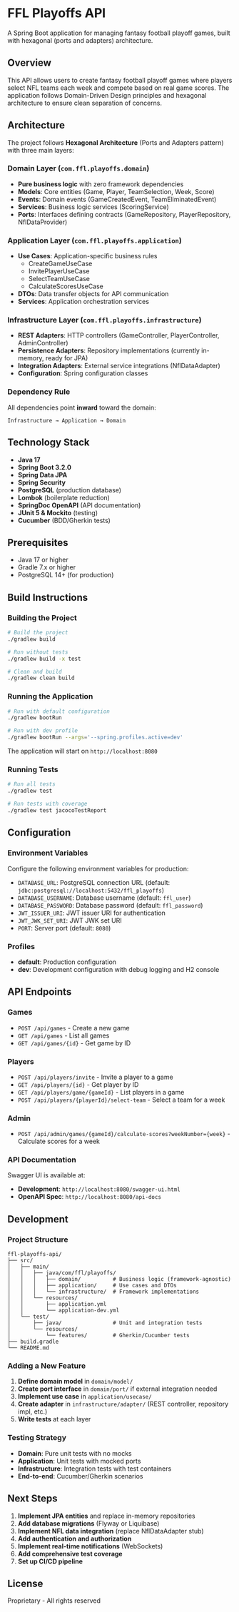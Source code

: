 # FFL Playoffs API

A Spring Boot application for managing fantasy football playoff games, built with hexagonal (ports and adapters) architecture.

## Overview

This API allows users to create fantasy football playoff games where players select NFL teams each week and compete based on real game scores. The application follows Domain-Driven Design principles and hexagonal architecture to ensure clean separation of concerns.

## Architecture

The project follows **Hexagonal Architecture** (Ports and Adapters pattern) with three main layers:

### Domain Layer (`com.ffl.playoffs.domain`)
- **Pure business logic** with zero framework dependencies
- **Models**: Core entities (Game, Player, TeamSelection, Week, Score)
- **Events**: Domain events (GameCreatedEvent, TeamEliminatedEvent)
- **Services**: Business logic services (ScoringService)
- **Ports**: Interfaces defining contracts (GameRepository, PlayerRepository, NflDataProvider)

### Application Layer (`com.ffl.playoffs.application`)
- **Use Cases**: Application-specific business rules
  - CreateGameUseCase
  - InvitePlayerUseCase
  - SelectTeamUseCase
  - CalculateScoresUseCase
- **DTOs**: Data transfer objects for API communication
- **Services**: Application orchestration services

### Infrastructure Layer (`com.ffl.playoffs.infrastructure`)
- **REST Adapters**: HTTP controllers (GameController, PlayerController, AdminController)
- **Persistence Adapters**: Repository implementations (currently in-memory, ready for JPA)
- **Integration Adapters**: External service integrations (NflDataAdapter)
- **Configuration**: Spring configuration classes

### Dependency Rule
All dependencies point **inward** toward the domain:
```
Infrastructure → Application → Domain
```

## Technology Stack

- **Java 17**
- **Spring Boot 3.2.0**
- **Spring Data JPA**
- **Spring Security**
- **PostgreSQL** (production database)
- **Lombok** (boilerplate reduction)
- **SpringDoc OpenAPI** (API documentation)
- **JUnit 5 & Mockito** (testing)
- **Cucumber** (BDD/Gherkin tests)

## Prerequisites

- Java 17 or higher
- Gradle 7.x or higher
- PostgreSQL 14+ (for production)

## Build Instructions

### Building the Project

```bash
# Build the project
./gradlew build

# Run without tests
./gradlew build -x test

# Clean and build
./gradlew clean build
```

### Running the Application

```bash
# Run with default configuration
./gradlew bootRun

# Run with dev profile
./gradlew bootRun --args='--spring.profiles.active=dev'
```

The application will start on `http://localhost:8080`

### Running Tests

```bash
# Run all tests
./gradlew test

# Run tests with coverage
./gradlew test jacocoTestReport
```

## Configuration

### Environment Variables

Configure the following environment variables for production:

- `DATABASE_URL`: PostgreSQL connection URL (default: `jdbc:postgresql://localhost:5432/ffl_playoffs`)
- `DATABASE_USERNAME`: Database username (default: `ffl_user`)
- `DATABASE_PASSWORD`: Database password (default: `ffl_password`)
- `JWT_ISSUER_URI`: JWT issuer URI for authentication
- `JWT_JWK_SET_URI`: JWT JWK set URI
- `PORT`: Server port (default: `8080`)

### Profiles

- **default**: Production configuration
- **dev**: Development configuration with debug logging and H2 console

## API Endpoints

### Games

- `POST /api/games` - Create a new game
- `GET /api/games` - List all games
- `GET /api/games/{id}` - Get game by ID

### Players

- `POST /api/players/invite` - Invite a player to a game
- `GET /api/players/{id}` - Get player by ID
- `GET /api/players/game/{gameId}` - List players in a game
- `POST /api/players/{playerId}/select-team` - Select a team for a week

### Admin

- `POST /api/admin/games/{gameId}/calculate-scores?weekNumber={week}` - Calculate scores for a week

### API Documentation

Swagger UI is available at:
- **Development**: `http://localhost:8080/swagger-ui.html`
- **OpenAPI Spec**: `http://localhost:8080/api-docs`

## Development

### Project Structure

```
ffl-playoffs-api/
├── src/
│   ├── main/
│   │   ├── java/com/ffl/playoffs/
│   │   │   ├── domain/          # Business logic (framework-agnostic)
│   │   │   ├── application/     # Use cases and DTOs
│   │   │   └── infrastructure/  # Framework implementations
│   │   └── resources/
│   │       ├── application.yml
│   │       └── application-dev.yml
│   └── test/
│       ├── java/                # Unit and integration tests
│       └── resources/
│           └── features/        # Gherkin/Cucumber tests
├── build.gradle
└── README.md
```

### Adding a New Feature

1. **Define domain model** in `domain/model/`
2. **Create port interface** in `domain/port/` if external integration needed
3. **Implement use case** in `application/usecase/`
4. **Create adapter** in `infrastructure/adapter/` (REST controller, repository impl, etc.)
5. **Write tests** at each layer

### Testing Strategy

- **Domain**: Pure unit tests with no mocks
- **Application**: Unit tests with mocked ports
- **Infrastructure**: Integration tests with test containers
- **End-to-end**: Cucumber/Gherkin scenarios

## Next Steps

1. **Implement JPA entities** and replace in-memory repositories
2. **Add database migrations** (Flyway or Liquibase)
3. **Implement NFL data integration** (replace NflDataAdapter stub)
4. **Add authentication and authorization**
5. **Implement real-time notifications** (WebSockets)
6. **Add comprehensive test coverage**
7. **Set up CI/CD pipeline**

## License

Proprietary - All rights reserved
